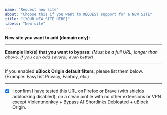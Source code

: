 ```yaml
---
name: "Request new site"
about: "Choose this if you want to REQUEST support for a NEW SITE"
title: "[YOUR_NEW_SITE_HERE]"
labels: "New site"
---
```


**New site you want to add (domain only):**


____

**Example link(s) that you want to bypass:**
_(Must be a full URL, longer than above. If you can add several, even better)_


____

If you enabled **uBlock Origin default filters**, please list them below.
(Example: EasyList Privacy, Fanboy, etc.)


____

- [X] I confirm I have tested this URL on Firefox or Brave (with shields adblocking disabled), on a clean profile with no other extensions or VPN except Violentmonkey + Bypass All Shortlinks Debloated + uBlock Origin.
